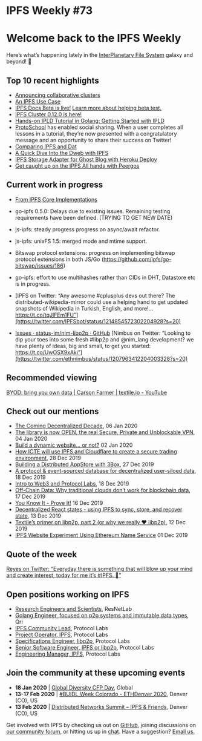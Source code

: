 # IPFS Weekly #73

# Welcome back to the IPFS Weekly

Here’s what’s happening lately in the [InterPlanetary File System](https://ipfs.io/) galaxy and beyond! 🚀

## Top 10 recent highlights

* [Announcing collaborative clusters](https://blog.ipfs.io/2020-01-09-collaborative-clusters/)
* [An IPFS Use Case](https://medium.com/pinata/an-ipfs-use-case-6c46349cb1)
* [IPFS Docs Beta is live!](https://docs-beta.ipfs.io/) [Learn more about helping beta test.](https://blog.ipfs.io/2020-01-07-ipfs-docs-beta/)
* [IPFS Cluster 0.12.0 is here!](https://cluster.ipfs.io/news/0.12.0_release/)
* [Hands-on IPLD Tutorial in Golang: Getting Started with IPLD](https://simpleaswater.com/hands-on-ipld-tutorial-in-golang/)
* [ProtoSchool](https://proto.school/) has enabled social sharing. When a user completes all lessons in a tutorial, they’re now presented with a congratulatory message and an opportunity to share their success on Twitter!
* [Comparing IPFS and Dat](https://medium.com/@jaygraber/comparing-ipfs-and-dat-8f3891d3a603) 
* [A Quick Dive Into the Dweb with IPFS](https://www.youtube.com/watch?v=EmxUyuCD37Q&feature=emb_logo)
* [IPFS Storage Adapter for Ghost Blog with Heroku Deploy](https://blog.fission.codes/ipfs-storage-adapter-for-ghost-blog-heroku-deploy/)
* [Get caught up on the IPFS All hands with Peergos](https://www.youtube.com/watch?v=sHw3sY7OvXU&feature=youtu.be)

## Current work in progress

* [From IPFS Core Implementations](https://github.com/ipfs/team-mgmt/issues/992#issuecomment-573746115)
 * go-ipfs 0.5.0: Delays due to existing issues. Remaining testing requirements have been defined. [TRYING TO GET NEW DATE)
 * js-ipfs: steady progress progress on async/await refactor.
 * js-ipfs: unixFS 1.5: merged mode and mtime support.
 * Bitswap protocol extensions: progress on implementing bitswap protocol extensions in both JS/Go (https://github.com/ipfs/go-bitswap/issues/186)
 * go-ipfs: effort to use multihashes rather than CIDs in DHT, Datastore etc is in progress.

* [IPFS on Twitter: “Any awesome #cplusplus devs out there? The distributed-wikipedia-mirror could use a helping hand to get updated snapshots of Wikipedia in Turkish, English, and more!… https://t.co/tqJlFEm1FU”](https://twitter.com/IPFSbot/status/1214854572302204928?s=20)
* [Issues · status-im/nim-libp2p · GitHub](https://github.com/status-im/nim-libp2p/issues) [Nimbus on Twitter: “Looking to dip your toes into some fresh #libp2p and @nim_lang development? we have plenty of ideas, big and small, to get you started: https://t.co/UwOSX9xAki”](https://twitter.com/ethnimbus/status/1207963412204003328?s=20)

## Recommended viewing

[BYOD: bring you own data | Carson Farmer | textile.io - YouTube](https://www.youtube.com/watch?v=glbV7azZ0vY&feature=youtu.be)

## Check out our mentions

* [The Coming Decentralized Decade](https://morningconsult.com/opinions/the-coming-decentralized-decade/), 06 Jan 2020
* [The library is now OPEN, the real Secure, Private and Unblockable VPN](https://medium.com/rtrade-technologies/the-library-is-now-open-the-real-secure-private-and-unblockable-vpn-ec9d0e4c81d8), 04 Jan 2020
* [Build a dynamic website… or not?](https://hacdias.com/2020/01/02/6/dynamic-static/) 02 Jan 2020
* [How ICTE will use IPFS and Cloudflare to create a secure trading environment](https://themerkle.com/how-icte-will-use-ipfs-and-cloudflare-to-create-a-secure-trading-environment/), 28 Dec 2019
* [Building a Distributed AppStore with 3Box](https://medium.com/3box/building-a-distributed-appstore-with-3box-ef7345aab34e), 27 Dec 2019
* [A protocol & event-sourced database for decentralized user-siloed data](https://blog.textile.io/introducing-textiles-threads-protocol/), 18 Dec 2019
* [Intro to Web3 and Protocol Labs](https://www.youtube.com/watch?v=d-iigN2WjvY&feature=emb_logo), 18 Dec 2019
* [Off-Chain Data: Why traditional clouds don’t work for blockchain data](https://medium.com/pinata/off-chain-data-63bca5a9c266), 17 Dec 2019
* [You Know It - Prove It!](https://medium.com/@johngrant/you-know-it-prove-it-3597040ca9ee) 16 Dec 2019
* [Decentralized React states - using IPFS to sync, store, and recover state](https://www.youtube.com/watch?list=PLNBNS7NRGKMH-zMH-MG7wSszTThAKFi3S&v=wnnkaqpArmQ&feature=emb_logo), 13 Dec 2019
* [Textile’s primer on libp2p, part 2 (or why we really ❤️ libp2p)](https://blog.textile.io/textiles-primer-on-libp2p-part-2-or-why-we-really-libp2p/), 12 Dec 2019
* [IPFS Website Experiment Using Ethereum Name Service](https://www.increaseo.com/eth-domains-ipfs/) 01 Dec 2019

## Quote of the week

[Reyes on Twitter: “Everyday there is something that will blow up your mind and create interest, today for me it’s #IPFS. 🤯”](https://twitter.com/Jorgert1205/status/1215492174806122496?s=20)

## Open positions working on IPFS

* [Research Engineers and Scientists](https://research.protocol.ai/posts/201912-resnetlab-launch/), ResNetLab
* [Golang Engineer, focused on p2p systems and immutable data types](https://twitter.com/qri_io/status/1207709551828635656?s=20), Qri
* [IPFS Community Lead](https://jobs.lever.co/protocol/71c4a9b9-af90-4ce9-9dba-8b72507997bf), Protocol Labs
* [Project Operator, IPFS](https://jobs.lever.co/protocol/135cecff-ecc4-49ca-b516-61b63fd4d9ef), Protocol Labs
* [Specifications Engineer, libp2p](https://jobs.lever.co/protocol/0ee37e17-5fb3-4b0f-8559-e5fca363e268), Protocol Labs
* [Senior Software Engineer, IPFS or libp2p](https://jobs.lever.co/protocol/82793e56-124f-484c-bf13-357ef0b45bc6), Protocol Labs
* [Engineering Manager, IPFS](https://jobs.lever.co/protocol/3f0787e8-58b3-4122-a1ea-424561d2658f), Protocol Labs


## Join the community at these upcoming events

* **18 Jan 2020** | [Global Diversity CFP Day](https://www.globaldiversitycfpday.com/), Global
* **13-17 Feb 2020** | [#BUIDL Week Colorado - ETHDenver 2020](https://www.ethdenver.com/buidlweek/), Denver (CO), US
* **13 Feb 2020** | [Distributed Networks Summit – IPFS & Friends](https://www.eventbrite.com/e/distributed-networks-summit-ipfs-friends-tickets-86959928487?aff=textileio), Denver (CO), US

Get involved with IPFS by checking us out on [GitHub](https://github.com/ipfs), joining discussions on [our community forum](https://discuss.ipfs.io/), or hitting us up in [chat](https://riot.im/app/#/room/#ipfs:matrix.org). Have a suggestion? [Email us.](mailto:newsletter@ipfs.io)
